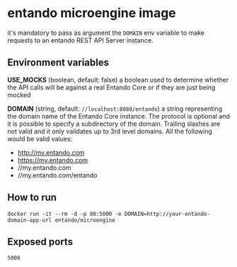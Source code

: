 # entando microengine image

it's mandatory to pass as argument the `DOMAIN` env variable  to make requests to an entando REST API Server instance.

## Environment variables

__USE_MOCKS__ (boolean, default: false)
a boolean used to determine whether the API calls will be against a real Entando Core or if they are just being mocked

__DOMAIN__ (string, default: `//localhost:8080/entando`)
a string representing the domain name of the Entando Core instance. The protocol is optional and it is possible to specify a subdirectory of the domain. Trailing slashes are not valid and it only vaildates up to 3rd level domains.
All the following would be valid values:

* http://my.entando.com
* https://my.entando.com
* //my.entando.com
* //my.entando.com/entando

## How to run

`docker run -it --rm -d -p 80:5000 -e DOMAIN=http://your-entando-domain-app-url entando/microengine`

## Exposed ports

`5000`